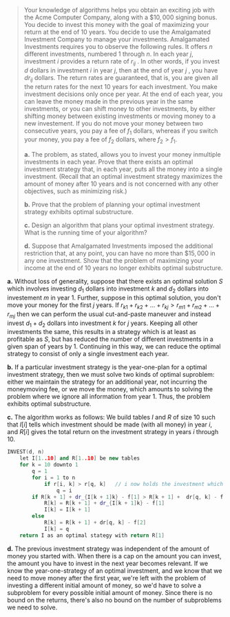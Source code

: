 > Your knowledge of algorithms helps you obtain an exciting job with the Acme Computer Company, along with a $\$10,000$ signing bonus. You decide to invest this money with the goal of maximizing your return at the end of 10 years. You decide to use the Amalgamated Investment Company to manage your investments. Amalgamated Investments requires you to observe the following rules. It offers $n$ different investments, numbered $1$ through $n$. In each year $j$, investment $i$ provides a return rate of $r_{ij}$ . In other words, if you invest $d$ dollars in investment $i$ in year $j$, then at the end of year $j$ , you have $dr_{ij}$ dollars. The return rates are guaranteed, that is, you are given all the return rates for the next 10 years for each investment. You make investment decisions only once per year. At the end of each year, you can leave the money made in the previous year in the same investments, or you can shift money to other investments, by either shifting money between existing investments or moving money to a new investement. If you do not move your money between two consecutive years, you pay a fee of $f_1$ dollars, whereas if you switch your money, you pay a fee of $f_2$ dollars, where $f_2 > f_1$.
>
> **a.** The problem, as stated, allows you to invest your money inmultiple investments in each year. Prove that there exists an optimal investment strategy that, in each year, puts all the money into a single investment. (Recall that an optimal investment strategy maximizes the amount of money after 10 years and is not concerned with any other objectives, such as minimizing risk.)
>
> **b.** Prove that the problem of planning your optimal investment strategy exhibits optimal substructure.
>
> **c.** Design an algorithm that plans your optimal investment strategy. What is the running time of your algorithm?
>
> **d.** Suppose that Amalgamated Investments imposed the additional restriction that, at any point, you can have no more than $\$15,000$ in any one investment. Show that the problem of maximizing your income at the end of 10 years no longer exhibits optimal substructure.

**a.** Without loss of generality, suppose that there exists an optimal solution $S$ which involves investing $d_1$ dollars into investment $k$ and $d_2$ dollars into investement $m$ in year $1$. Further, suppose in this optimal solution, you don't move your money for the first $j$ years. If $r_{k1} + r_{k2} + \ldots + r_{kj} > r_{m1} +r_{m2} + \ldots + r_{mj}$ then we can perform the usual cut-and-paste maneuver and instead invest $d_1 + d_2$ dollars into investment $k$ for $j$ years. Keeping all other investments the same, this results in a strategy which is at least as profitable as $S$, but has reduced the number of different investments in a given span of years by $1$. Continuing in this way, we can reduce the optimal strategy to consist of only a single investment each year.

**b.** If a particular investment strategy is the year-one-plan for a optimal investment strategy, then we must solve two kinds of optimal suproblem: either we maintain the strategy for an additional year, not incurring the moneymoving fee, or we move the money, which amounts to solving the problem where we ignore all information from year $1$. Thus, the problem exhibits optimal substructure.

**c.** The algorithm works as follows: We build tables $I$ and $R$ of size $10$ such that $I[i]$ tells which investment should be made (with all money) in year $i$, and $R[i]$ gives the total return on the investment strategy in years $i$ through $10$.

```cpp
INVEST(d, n)
    let I[1..10] and R[1..10] be new tables
    for k = 10 downto 1
        q = 1
        for i = 1 to n
            if r[i, k] > r[q, k]   // i now holds the investment which looks best for a given year
                q = i
        if R[k + 1] + dr_{I[k + 1]k} - f[1] > R[k + 1] +  dr[q, k] - f[2]  // If revenue is greater when money is not moved
            R[k] = R[k + 1] + dr_{I[k + 1]k} - f[1]
            I[k] = I[k + 1]
        else
            R[k] = R[k + 1] + dr[q, k] - f[2]
            I[k] = q
    return I as an optimal stategy with return R[1]
```

**d.** The previous investment strategy was independent of the amount of money you started with. When there is a cap on the amount you can invest, the amount you have to invest in the next year becomes relevant. If we know the year-one-strategy of an optimal investment, and we know that we need to move money after the first year, we're left with the problem of investing a different initial amount of money, so we'd have to solve a subproblem for every possible initial amount of money. Since there is no bound on the returns, there's also no bound on the number of subproblems we need to solve.
